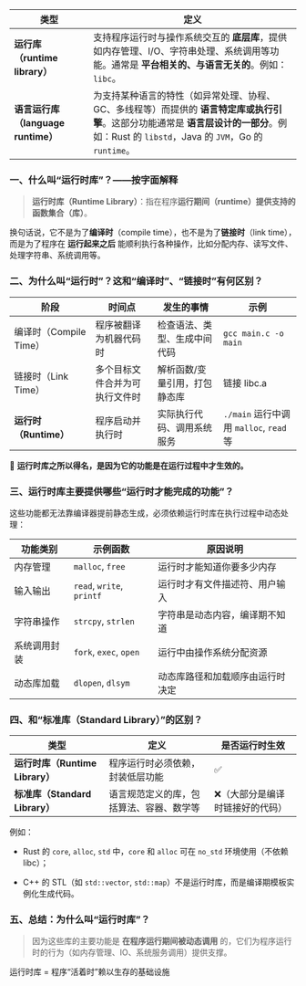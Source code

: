 
|类型|定义|
|---|---|
|**运行库（runtime library）**|支持程序运行时与操作系统交互的 **底层库**，提供如内存管理、I/O、字符串处理、系统调用等功能。通常是 **平台相关的、与语言无关的**。例如：`libc`。|
|**语言运行库（language runtime）**|为支持某种语言的特性（如异常处理、协程、GC、多线程等）而提供的 **语言特定库或执行引擎**。这部分功能通常是 **语言层设计的一部分**。例如：Rust 的 `libstd`，Java 的 `JVM`，Go 的 `runtime`。|
### 一、什么叫“运行时库”？——按字面解释

> **运行时库（Runtime Library）**：指在程序**运行期间（runtime）**提供支持的**函数集合（库）**。

换句话说，它不是为了**编译时**（compile time），也不是为了**链接时**（link time），而是为了程序在 **运行起来之后** 能顺利执行各种操作，比如分配内存、读写文件、处理字符串、系统调用等。

###  二、为什么叫“运行时”？这和“编译时”、“链接时”有何区别？

|阶段|时间点|发生的事情|示例|
|---|---|---|---|
|编译时（Compile Time）|程序被翻译为机器代码时|检查语法、类型、生成中间代码|`gcc main.c -o main`|
|链接时（Link Time）|多个目标文件合并为可执行文件时|解析函数/变量引用，打包静态库|链接 libc.a|
|**运行时（Runtime）**|程序启动并执行时|实际执行代码、调用系统服务|`./main` 运行中调用 `malloc`, `read` 等|

📌 **运行时库之所以得名，是因为它的功能是在运行过程中才生效的。**

### 三、运行时库主要提供哪些“运行时才能完成的功能”？

这些功能都无法靠编译器提前静态生成，必须依赖运行时库在执行过程中动态处理：

|功能类别|示例函数|原因说明|
|---|---|---|
|内存管理|`malloc`, `free`|运行时才能知道你要多少内存|
|输入输出|`read`, `write`, `printf`|运行时才有文件描述符、用户输入|
|字符串操作|`strcpy`, `strlen`|字符串是动态内容，编译期不知道|
|系统调用封装|`fork`, `exec`, `open`|运行中由操作系统分配资源|
|动态库加载|`dlopen`, `dlsym`|动态库路径和加载顺序由运行时决定|
### 四、和“标准库（Standard Library）”的区别？

|类型|定义|是否运行时生效|
|---|---|---|
|**运行时库（Runtime Library）**|程序运行时必须依赖，封装低层功能|✅|
|**标准库（Standard Library）**|语言规范定义的库，包括算法、容器、数学等|❌（大部分是编译时链接好的代码）|

例如：

- Rust 的 `core`, `alloc`, `std` 中，`core` 和 `alloc` 可在 `no_std` 环境使用（不依赖 libc）；
    
- C++ 的 STL（如 `std::vector`, `std::map`）不是运行时库，而是编译期模板实例化生成代码。

### 五、总结：为什么叫“运行时库”？

> 因为这些库的主要功能是 **在程序运行期间被动态调用** 的，它们为程序运行时的行为（如内存管理、IO、系统服务调用）提供支撑。

运行时库 = 程序“活着时”赖以生存的基础设施